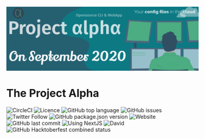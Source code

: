 ![The project alpha banner](docs/header.png)

# The Project Alpha

![CircleCI](https://img.shields.io/circleci/build/github/hugos29dev/the-Project-Alpha/master?logo=CircleCI&style=for-the-badge) ![Licence](https://img.shields.io/github/license/hugos29dev/the-Project-Alpha?style=for-the-badge) ![GitHub top language](https://img.shields.io/github/languages/top/hugos29dev/the-Project-Alpha?style=for-the-badge) ![GitHub issues](https://img.shields.io/github/issues/hugos29dev/the-Project-Alpha?style=for-the-badge) ![Twitter Follow](https://img.shields.io/twitter/follow/ThePr0jectAlpha?logo=twitter&logoColor=white&style=for-the-badge) ![GitHub package.json version](https://img.shields.io/github/package-json/v/hugos29dev/the-Project-Alpha?logo=node.js&logoColor=white&style=for-the-badge) ![Website](https://img.shields.io/website?down_color=red&down_message=offline&style=for-the-badge&up_color=green&up_message=online&url=https%3A%2F%2Ftheprojectalpha.hugos29.now.sh%2F) ![GitHub last commit](https://img.shields.io/github/last-commit/hugos29dev/the-Project-Alpha?style=for-the-badge) ![Using NextJS](https://img.shields.io/badge/Using-NextJS-blue?style=for-the-badge&logo=next) ![David](https://img.shields.io/david/hugos29dev/the-Project-Alpha?logo=npm&style=for-the-badge) ![GitHub Hacktoberfest combined status](https://img.shields.io/github/hacktoberfest/2019/hugos29dev/the-Project-Alpha?label=hacktoberfest%20issues&style=for-the-badge)
